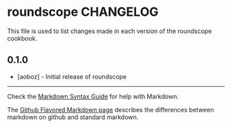 roundscope CHANGELOG
====================

This file is used to list changes made in each version of the roundscope cookbook.

0.1.0
-----
- [aoboz] - Initial release of roundscope

- - -
Check the [Markdown Syntax Guide](http://daringfireball.net/projects/markdown/syntax) for help with Markdown.

The [Github Flavored Markdown page](http://github.github.com/github-flavored-markdown/) describes the differences between markdown on github and standard markdown.
